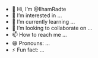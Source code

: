 - 👋 Hi, I’m @IlhamRadte
- 👀 I’m interested in ...
- 🌱 I’m currently learning ...
- 💞️ I’m looking to collaborate on ...
- 📫 How to reach me ...
- 😄 Pronouns: ...
- ⚡ Fun fact: ...

<!---
IlhamRadte/IlhamRadte is a ✨ special ✨ repository because its `README.md` (this file) appears on your GitHub profile.
You can click the Preview link to take a look at your changes.
--->
